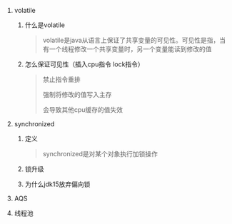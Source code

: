 1. volatile

   1. 什么是volatile

      > volatile是java从语言上保证了共享变量的可见性。可见性是指，当有一个线程修改一个共享变量时，另一个变量能读到修改的值

   2. 怎么保证可见性（插入cpu指令 lock指令）

      > 禁止指令重排
      >
      > 强制将修改的值写入主存
      >
      > 会导致其他cpu缓存的值失效

2. synchronized

   1. 定义

      > synchronized是对某个对象执行加锁操作

   2. 锁升级

   3. 为什么jdk15放弃偏向锁

3. AQS

4. 线程池

